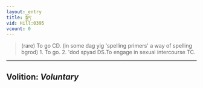 ```yaml
---
layout: entry
title: སྒྲོད་
vid: Hill:0395
vcount: 0
---
```

> (rare) To go CD\. (in some dag yig 'spelling primers' a way of spelling bgrod) 1\. To go\. 2\. 'dod spyad DS\.To engage in sexual intercourse TC\.

---
Volition: _Voluntary_
---

